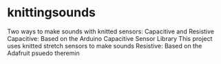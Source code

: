 # knittingsounds
Two ways to make sounds with knitted sensors: Capacitive and Resistive
Capacitive:
Based on the Arduino Capacitive Sensor Library
This project uses knitted stretch sensors to make sounds
Resistive:
Based on the Adafruit psuedo theremin
